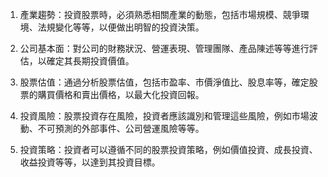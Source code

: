 

1. 產業趨勢：投資股票時，必須熟悉相關產業的動態，包括市場規模、競爭環境、法規變化等等，以便做出明智的投資決策。

2. 公司基本面：對公司的財務狀況、營運表現、管理團隊、產品陳述等等進行評估，以確定其長期投資價值。

3. 股票估值：通過分析股票估值，包括市盈率、市價淨值比、股息率等，確定股票的購買價格和賣出價格，以最大化投資回報。

4. 投資風險：股票投資存在風險，投資者應該識別和管理這些風險，例如市場波動、不可預測的外部事件、公司營運風險等等。

5. 投資策略：投資者可以遵循不同的股票投資策略，例如價值投資、成長投資、收益投資等等，以達到其投資目標。
